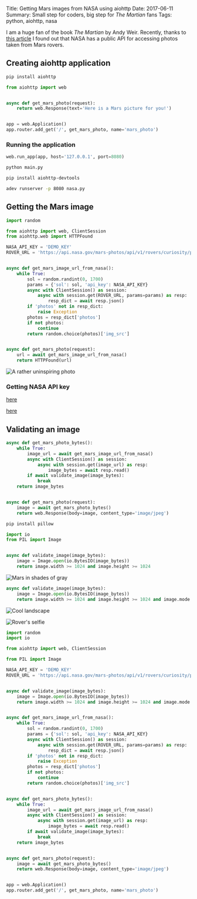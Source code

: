 Title: Getting Mars images from NASA using aiohttp
Date: 2017-06-11
Summary: Small step for coders, big step for *The Martian* fans
Tags: python, aiohttp, nasa

I am a huge fan of the book *The Martian* by Andy Weir. Recently, thanks to
[this article](https://www.twilio.com/blog/2017/04/texting-robots-on-mars-using-python-flask-nasa-apis-and-twilio-mms.html)
I found out that NASA has a public API for accessing photos taken from Mars rovers.

## Creating aiohttp application

```bash
pip install aiohttp
```

```python
from aiohttp import web


async def get_mars_photo(request):
    return web.Response(text='Here is a Mars picture for you!')


app = web.Application()
app.router.add_get('/', get_mars_photo, name='mars_photo')
```

### Running the application

```python
web.run_app(app, host='127.0.0.1', port=8080)
```

```bash
python main.py
```

```bash
pip install aiohttp-devtools
```

```bash
adev runserver -p 8080 nasa.py
```

## Getting the Mars image

```python
import random

from aiohttp import web, ClientSession
from aiohttp.web import HTTPFound

NASA_API_KEY = 'DEMO_KEY'
ROVER_URL = 'https://api.nasa.gov/mars-photos/api/v1/rovers/curiosity/photos'


async def get_mars_image_url_from_nasa():
    while True:
        sol = random.randint(0, 1700)
        params = {'sol': sol, 'api_key': NASA_API_KEY}
        async with ClientSession() as session:
            async with session.get(ROVER_URL, params=params) as resp:
                resp_dict = await resp.json()
        if 'photos' not in resp_dict:
            raise Exception
        photos = resp_dict['photos']
        if not photos:
            continue
        return random.choice(photos)['img_src']


async def get_mars_photo(request):
    url = await get_mars_image_url_from_nasa()
    return HTTPFound(url)
```


![A rather uninspiring photo]({filename}/images/nasa-aiohttp-not-inspiring.jpg)

### Getting NASA API key

[here](https://api.nasa.gov/index.html#apply-for-an-api-key)

[here](https://api.nasa.gov/api.html#MarsPhotos)

## Validating an image

```python
async def get_mars_photo_bytes():
    while True:
        image_url = await get_mars_image_url_from_nasa()
        async with ClientSession() as session:
            async with session.get(image_url) as resp:
                image_bytes = await resp.read()
        if await validate_image(image_bytes):
            break
    return image_bytes


async def get_mars_photo(request):
    image = await get_mars_photo_bytes()
    return web.Response(body=image, content_type='image/jpeg')
```

```bash
pip install pillow
```

```python
import io
from PIL import Image


async def validate_image(image_bytes):
    image = Image.open(io.BytesIO(image_bytes))
    return image.width >= 1024 and image.height >= 1024
```
![Mars in shades of gray]({filename}/images/nasa-aiohttp-landscape-grayscale.jpg)

```python
async def validate_image(image_bytes):
    image = Image.open(io.BytesIO(image_bytes))
    return image.width >= 1024 and image.height >= 1024 and image.mode != 'L'
```

![Cool landscape]({filename}/images/nasa-aiohttp-landscape-rgb.jpg)

![Rover's selfie]({filename}/images/nasa-aiohttp-selfie.jpg)


```python
import random
import io

from aiohttp import web, ClientSession

from PIL import Image

NASA_API_KEY = 'DEMO_KEY'
ROVER_URL = 'https://api.nasa.gov/mars-photos/api/v1/rovers/curiosity/photos'


async def validate_image(image_bytes):
    image = Image.open(io.BytesIO(image_bytes))
    return image.width >= 1024 and image.height >= 1024 and image.mode != 'L'


async def get_mars_image_url_from_nasa():
    while True:
        sol = random.randint(0, 1700)
        params = {'sol': sol, 'api_key': NASA_API_KEY}
        async with ClientSession() as session:
            async with session.get(ROVER_URL, params=params) as resp:
                resp_dict = await resp.json()
        if 'photos' not in resp_dict:
            raise Exception
        photos = resp_dict['photos']
        if not photos:
            continue
        return random.choice(photos)['img_src']


async def get_mars_photo_bytes():
    while True:
        image_url = await get_mars_image_url_from_nasa()
        async with ClientSession() as session:
            async with session.get(image_url) as resp:
                image_bytes = await resp.read()
        if await validate_image(image_bytes):
            break
    return image_bytes


async def get_mars_photo(request):
    image = await get_mars_photo_bytes()
    return web.Response(body=image, content_type='image/jpeg')


app = web.Application()
app.router.add_get('/', get_mars_photo, name='mars_photo')
```
